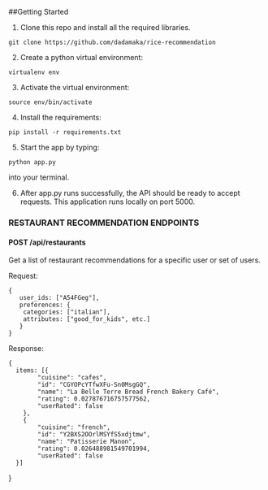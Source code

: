 ##Getting Started

1. Clone this repo and install all the required libraries.

  ```
  git clone https://github.com/dadamaka/rice-recommendation
  ```
2. Create a python virtual environment:

  ```
  virtualenv env
  ```
3. Activate the virtual environment:

  ```
  source env/bin/activate
  ```
4. Install the requirements:

  ```
  pip install -r requirements.txt
  ```

5. Start the app by typing:
  ```
  python app.py
  ```
  into your terminal. 

6.  After app.py runs successfully, the API should be ready to accept requests. This application runs locally on port 5000.

### RESTAURANT RECOMMENDATION ENDPOINTS

#### POST /api/restaurants

Get a list of restaurant recommendations for a specific user or set of users.

Request:

    {
       user_ids: ["A54FGeg"],
       preferences: {
        categories: ["italian"],
        attributes: ["good_for_kids", etc.]
       }
    }

Response:

    {
      items: [{
            "cuisine": "cafes",
            "id": "CGYOPcYTfwXFu-Sn0MsgGQ",
            "name": "La Belle Terre Bread French Bakery Café",
            "rating": 0.027876716757577562,
            "userRated": false
        },
        {
            "cuisine": "french",
            "id": "Y2BXS2OOrlMSYfS5xdjtmw",
            "name": "Patisserie Manon",
            "rating": 0.026488981549701994,
            "userRated": false
      }]
  }
